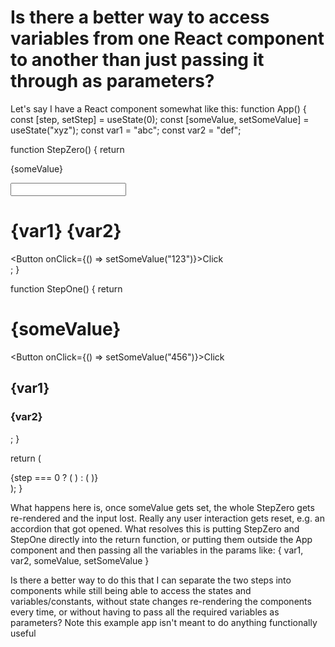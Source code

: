 
# Is there a better way to access variables from one React component to another than just passing it through as parameters?

Let's say I have a React component somewhat like this:
function App() {
  const [step, setStep] = useState(0);
  const [someValue, setSomeValue] = useState("xyz");
  const var1 = "abc";
  const var2 = "def";

  function StepZero() {
    return <div>
       <p>{someValue}</p>
       <input type="text" id="fname" name="fname" />
       <h1>{var1} {var2}</h1>
       <Button onClick={() => setSomeValue("123")}>Click</Button>
     </div>;
  }
  
  function StepOne() {
    return <div>
      <h1>{someValue}</h1>
      <Button onClick={() => setSomeValue("456")}>Click</Button>
      <h2>{var1}</h2>
      <h3>{var2}</h3>
    </div>;
  }

  return (
    <div>
        {step === 0 ? (
          <StepZero />
        ) : (
          <StepOne />
        )}
    </div>
  );
}

What happens here is, once someValue gets set, the whole StepZero gets re-rendered and the input lost. Really any user interaction gets reset, e.g. an accordion that got opened.
What resolves this is putting StepZero and StepOne directly into the return function, or putting them outside the App component and then passing all the variables in the params like:
{ var1, var2, someValue, setSomeValue }

Is there a better way to do this that I can separate the two steps into components while still being able to access the states and variables/constants, without state changes re-rendering the components every time, or without having to pass all the required variables as parameters?
Note this example app isn't meant to do anything functionally useful

        